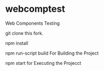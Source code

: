 # webcomptest
Web Components Testing 


git clone this fork.

npm install

npm run-script build For Building the Project

npm start for Executing the Projecct

